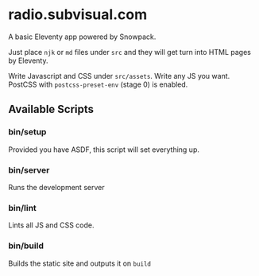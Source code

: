# radio.subvisual.com

A basic Eleventy app powered by Snowpack.

Just place `njk` or `md` files under `src` and they will get turn into HTML pages by Eleventy.

Write Javascript and CSS under `src/assets`. Write any JS you want. PostCSS with `postcss-preset-env` (stage 0) is enabled.

## Available Scripts

### bin/setup

Provided you have ASDF, this script will set everything up.

### bin/server

Runs the development server

### bin/lint

Lints all JS and CSS code.

### bin/build

Builds the static site and outputs it on `build`
